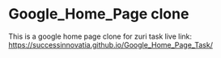 # Google_Home_Page clone
This is a google home page clone for zuri task
live link: https://successinnovatia.github.io/Google_Home_Page_Task/
